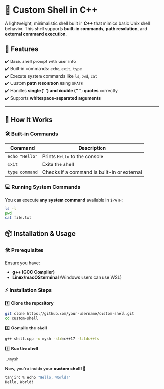 # 🚀 Custom Shell in C++

A lightweight, minimalistic shell built in **C++** that mimics basic Unix shell behavior. This shell supports **built-in commands**, **path resolution**, and **external command execution**.

## 🔹 Features
✔️ Basic shell prompt with user info  
✔️ Built-in commands: `echo`, `exit`, `type`  
✔️ Execute system commands like `ls`, `pwd`, `cat`  
✔️ Custom **path resolution** using `$PATH`  
✔️ Handles **single (' ') and double (" ") quotes** correctly  
✔️ Supports **whitespace-separated arguments**  

---

## 📌 How It Works

### 🛠 Built-in Commands
| Command           | Description                                      |
|------------------|--------------------------------------------------|
| `echo "Hello"`   | Prints `Hello` to the console                    |
| `exit`          | Exits the shell                                   |
| `type command`  | Checks if a command is built-in or external       |

### 💻 Running System Commands
You can execute **any system command** available in `$PATH`:
```sh
ls -l
pwd
cat file.txt
```
## 📦 Installation & Usage

### 🛠 Prerequisites
Ensure you have:
- **g++ (GCC Compiler)**
- **Linux/macOS terminal** (Windows users can use WSL)

### ⚡ Installation Steps

1️⃣ **Clone the repository**  
```sh
git clone https://github.com/your-username/custom-shell.git
cd custom-shell
```

2️⃣ **Compile the shell**  
```sh
g++ shell.cpp -o mysh -std=c++17 -lstdc++fs
```

3️⃣ **Run the shell**  
```sh
./mysh
```

Now, you're inside your **custom shell!** 🎉  
```sh
tanjiro % echo "Hello, World!"
Hello, World!
```


